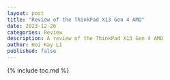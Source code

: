 ```yaml
---
layout: post
title: "Review of the ThinkPad X13 Gen 4 AMD"
date: 2023-12-26
categories: Review
description: A review of the ThinkPad X13 Gen 4 AMD
author: Hoi Kay Li
published: false
---
```


{% include toc.md %}

